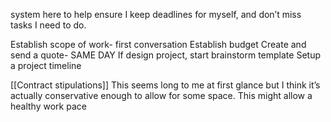 system here to help ensure I keep deadlines for myself, and don’t miss tasks I need to do.

Establish scope of work- first conversation 
Establish budget
Create and send a quote- SAME DAY
If design project, start brainstorm template
Setup a project timeline


[[Contract stipulations]]
This seems long to me at first glance but I think it’s actually conservative enough to allow for some space. This might allow a healthy work pace